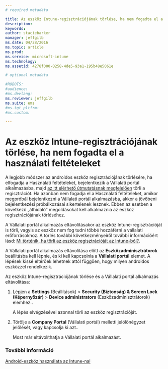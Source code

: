 ```yaml
---
# required metadata

title: Az eszköz Intune-regisztrációjának törlése, ha nem fogadta el a használati feltételeket | Microsoft Intune
description:
keywords:
author: staciebarker
manager: jeffgilb
ms.date: 04/28/2016
ms.topic: article
ms.prod:
ms.service: microsoft-intune
ms.technology:
ms.assetid: 4278f000-0258-4de5-93a1-195b48e5061e

# optional metadata

#ROBOTS:
#audience:
#ms.devlang:
ms.reviewer: jeffgilb
ms.suite: ems
#ms.tgt_pltfrm:
#ms.custom:

---
```



# Az eszköz Intune-regisztrációjának törlése, ha nem fogadta el a használati feltételeket

A legjobb módszer az androidos eszköz regisztrációjának törlésére, ha elfogadja a Használati feltételeket, bejelentkezik a Vállalati portál alkalmazásba, majd [az itt elérhető útmutatásnak megfelelően](unenroll-your-device-from-intune-android.md) törli a regisztrációt. Ha azonban nem fogadja el a Használati feltételeket, amikor megpróbál bejelentkezni a Vállalati portál alkalmazásba, akkor a jövőbeni bejelentkezési próbálkozásai sikertelenek lesznek. Ebben az esetben a következő „áthidaló” megoldásokat kell alkalmaznia az eszköz regisztrációjának törléséhez.

A Vállalati portál alkalmazás eltávolításakor az eszköz Intune-regisztrációját is törli, vagyis az eszköz nem fog tudni többé hozzáférni a vállalati erőforrásokhoz.  A törlés további következményeiről további információért lásd: [Mi történik, ha törli az eszköz regisztrációját az Intune-ból?](what-happens-if-you-unenroll-your-device-from-intune-android.md).

A Vállalati portál alkalmazás eltávolítása előtt az **Eszközadminisztrátorok** beállításba kell lépnie, és ki kell kapcsolnia a **Vállalati portál** elemet. A lépések kissé eltérőek lehetnek attól függően, hogy milyen androidos eszközzel rendelkezik.

Az eszköz Intune-regisztrációjának törlése és a Vállalati portál alkalmazás eltávolítása:

1.  Lépjen a **Settings** (Beállítások) &gt; **Security (Biztonság) &amp; Screen Lock (Képernyőzár)** &gt; **Device administrators** (Eszközadminisztrátorok) elemhez..

    A lépés elvégzésével azonnal törli az eszköz regisztrációját.

2.  Törölje a **Company Portal** (Vállalati portál) melletti jelölőnégyzet jelölését, vagy kapcsolja ki azt..

    Most már eltávolíthatja a Vállalati portál alkalmazást.


### További információ
[Android-eszköz használata az Intune-nal](using-your-android-device-with-intune.md)

<!--HONumber=May16_HO1-->


